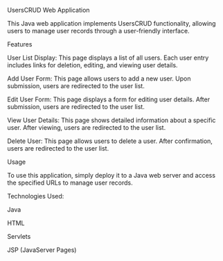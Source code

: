 UsersCRUD Web Application

This Java web application implements UsersCRUD functionality, allowing users to manage user records through a user-friendly interface.

Features

User List Display: This page displays a list of all users. Each user entry includes links for deletion, editing, and viewing user details.

Add User Form: This page allows users to add a new user. Upon submission, users are redirected to the user list.

Edit User Form: This page displays a form for editing user details. After submission, users are redirected to the user list.

View User Details: This page shows detailed information about a specific user. After viewing, users are redirected to the user list.

Delete User: This page allows users to delete a user. After confirmation, users are redirected to the user list.

Usage

To use this application, simply deploy it to a Java web server and access the specified URLs to manage user records.

Technologies Used:

Java

HTML

Servlets

JSP (JavaServer Pages)
